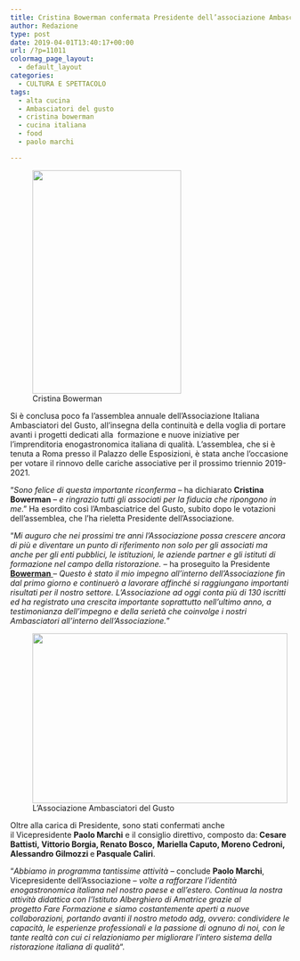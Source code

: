 ```yaml
---
title: Cristina Bowerman confermata Presidente dell’associazione Ambasciatori del Gusto
author: Redazione
type: post
date: 2019-04-01T13:40:17+00:00
url: /?p=11011
colormag_page_layout:
  - default_layout
categories:
  - CULTURA E SPETTACOLO
tags:
  - alta cucina
  - Ambasciatori del gusto
  - cristina bowerman
  - cucina italiana
  - food
  - paolo marchi

---
```

<figure id="attachment_11013" aria-describedby="caption-attachment-11013" style="width: 267px" class="wp-caption alignleft"><img decoding="async" loading="lazy" class="wp-image-11013 " src="https://progressonline.it/wp-content/uploads/2019/04/Cristina-Bowerman-683x1024.jpg" alt="" width="267" height="401" /><figcaption id="caption-attachment-11013" class="wp-caption-text">Cristina Bowerman</figcaption></figure>

<p class="gmail-Normale1">
  Si è conclusa poco fa l’assemblea annuale dell’Associazione Italiana Ambasciatori del Gusto, all’insegna della continuità e della voglia di portare avanti i progetti dedicati alla  formazione e nuove iniziative per l’imprenditoria enogastronomica italiana di qualità. L’assemblea, che si è tenuta a Roma presso il Palazzo delle Esposizioni, è stata anche l’occasione per votare il rinnovo delle cariche associative per il prossimo triennio 2019-2021.
</p>

<p class="gmail-Normale1">
  “<em>Sono felice di questa importante riconferma</em> – ha dichiarato <b>Cristina Bowerman</b> – <em>e ringrazio tutti gli associati per la fiducia che ripongono in me</em>.” Ha esordito così l’Ambasciatrice del Gusto, subito dopo le votazioni dell’assemblea, che l’ha rieletta Presidente dell’Associazione.
</p>

<p class="gmail-Normale1">
  “<em>Mi auguro che nei prossimi tre anni l’Associazione possa crescere ancora di più e diventare un punto di riferimento non solo per gli associati ma anche per gli enti pubblici, le istituzioni, le aziende partner e gli istituti di formazione nel campo della ristorazione.</em> – ha proseguito la Presidente <a href="https://progressonline.it/avvocato-si-la-stella-michelin/"><strong>Bowerman</strong> </a>– <em>Questo è stato il mio impegno all’interno dell’Associazione fin dal primo giorno e continuerò a lavorare affinché si raggiungano importanti risultati per il nostro settore. L’Associazione ad oggi conta più di 130 iscritti ed ha registrato una crescita importante soprattutto nell’ultimo anno, a testimonianza dell’impegno e della serietà che coinvolge i nostri Ambasciatori all’interno dell’Associazione.</em>”
</p>

<figure id="attachment_11014" aria-describedby="caption-attachment-11014" style="width: 458px" class="wp-caption alignright"><img decoding="async" loading="lazy" class="wp-image-11014 " src="https://progressonline.it/wp-content/uploads/2019/04/Foto-di-gruppo_Ambasciatori-del-Gusto-1024x683.jpg" alt="" width="458" height="305" /><figcaption id="caption-attachment-11014" class="wp-caption-text">L&#8217;Associazione Ambasciatori del Gusto</figcaption></figure>

<p class="gmail-Normale1">
  Oltre alla carica di Presidente, sono stati confermati anche il Vicepresidente <b>Paolo Marchi</b> e il consiglio direttivo, composto da:<b> Cesare Battisti, </b><b>Vittorio Borgia, Renato Bosco,</b> <b>Mariella Caputo, Moreno Cedroni, Alessandro Gilmozzi </b>e<b> Pasquale Caliri</b>.
</p>

&#8220;_Abbiamo in programma tantissime attività_ – conclude **Paolo Marchi**, Vicepresidente dell’Associazione – _volte a rafforzare l’identità enogastronomica italiana nel nostro paese e all&#8217;estero. Continua la nostra attività didattica con l’Istituto Alberghiero di Amatrice grazie al progetto Fare Formazione e siamo costantemente aperti a nuove collaborazioni, portando avanti il nostro metodo adg, ovvero: condividere le capacità, le esperienze professionali e la passione di ognuno di noi, con le tante realtà con cui ci relazioniamo per migliorare l’intero sistema della ristorazione italiana di qualità_&#8220;.